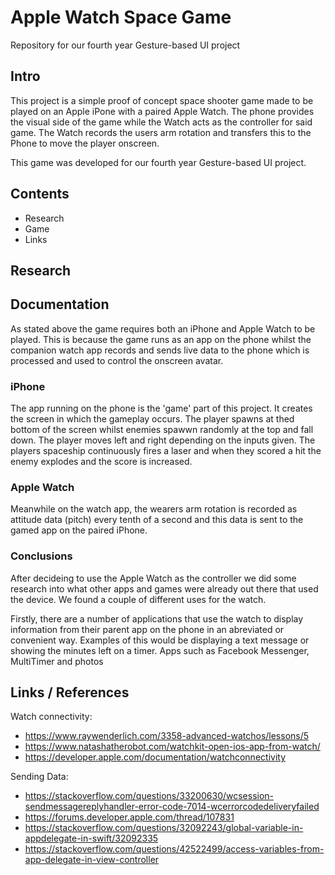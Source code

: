 # Apple Watch Space Game
Repository for our fourth year Gesture-based UI project

## Intro
This project is a simple proof of concept space shooter game made to be played on an Apple iPone with a paired Apple Watch.  The phone provides the visual side of the game while the Watch acts as the controller for said game.  The Watch records the users arm rotation and transfers this to the Phone to move the player onscreen.

This game was developed for our fourth year Gesture-based UI project.

## Contents
- Research
- Game
- Links

## Research

## Documentation
As stated above the game requires both an iPhone and Apple Watch to be played.  This is because the game runs as an app on the phone whilst the companion watch app records and sends live data to the phone which is processed and used to control the onscreen avatar.

### iPhone
The app running on the phone is the 'game' part of this project.  It creates the screen in which the gameplay occurs.  The player spawns at thed bottom of the screen whilst enemies spawwn randomly at the top and fall down. The player moves left and right depending on the inputs given.  The players spaceship continuously fires a laser and when they scored a hit the enemy explodes and the score is increased.

### Apple Watch
Meanwhile on the watch app, the wearers arm rotation is recorded as attitude data (pitch) every tenth of a second and this data is sent to the gamed app on the paired iPhone.



### Conclusions
After decideing to use the Apple Watch as the controller we did some research into what other apps and games were already out there that used the device.  We found a couple of different uses for the watch.

Firstly, there are a number of applications that use the watch to display information from their parent app on the phone in an abreviated or convenient way.  Examples of this would be displaying a text message or showing the minutes left on a timer.  Apps such as Facebook Messenger, MultiTimer and photos

## Links / References
Watch connectivity:
- https://www.raywenderlich.com/3358-advanced-watchos/lessons/5
- https://www.natashatherobot.com/watchkit-open-ios-app-from-watch/
- https://developer.apple.com/documentation/watchconnectivity

Sending Data:
- https://stackoverflow.com/questions/33200630/wcsession-sendmessagereplyhandler-error-code-7014-wcerrorcodedeliveryfailed
- https://forums.developer.apple.com/thread/107831
- https://stackoverflow.com/questions/32092243/global-variable-in-appdelegate-in-swift/32092335
- https://stackoverflow.com/questions/42522499/access-variables-from-app-delegate-in-view-controller
